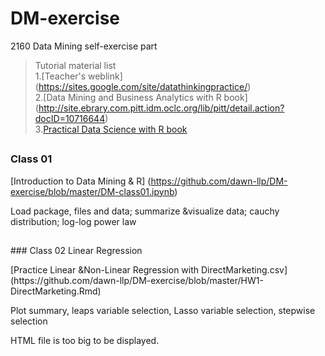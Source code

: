 # DM-exercise
2160 Data Mining self-exercise part

> Tutorial material list
<br>1.[Teacher's weblink]  (https://sites.google.com/site/datathinkingpractice/)
<br>2.[Data Mining and Business Analytics with R book] (http://site.ebrary.com.pitt.idm.oclc.org/lib/pitt/detail.action?docID=10716644)
<br>3.[Practical Data Science with R book](http://proquest.safaribooksonline.com.pitt.idm.oclc.org/9781617291562)
##
<p></p>

### Class 01 
[Introduction to Data Mining & R]
(https://github.com/dawn-llp/DM-exercise/blob/master/DM-class01.ipynb) 
<p>Load package, files and data; summarize &visualize data; cauchy distribution; log-log power law</p>

## 
<p></p>
### Class 02 Linear Regression
<p>[Practice Linear &Non-Linear Regression with DirectMarketing.csv](https://github.com/dawn-llp/DM-exercise/blob/master/HW1-DirectMarketing.Rmd) 
<p>Plot summary, leaps variable selection, Lasso variable selection, stepwise selection
<p>HTML file is too big to be displayed.

